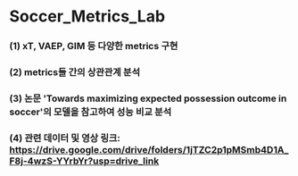 # Soccer_Metrics_Lab

### (1) xT, VAEP, GIM 등 다양한 metrics 구현
### (2) metrics들 간의 상관관계 분석
### (3) 논문 'Towards maximizing expected possession outcome in soccer'의 모델을 참고하여 성능 비교 분석
### (4) 관련 데이터 및 영상 링크: https://drive.google.com/drive/folders/1jTZC2p1pMSmb4D1A_F8j-4wzS-YYrbYr?usp=drive_link